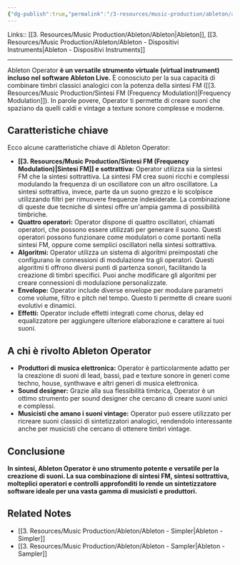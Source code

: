```yaml
---
{"dg-publish":true,"permalink":"/3-resources/music-production/ableton/ableton-operator/","tags":["note"]}
---
```


Links:: [[3. Resources/Music Production/Ableton/Ableton\|Ableton]], [[3. Resources/Music Production/Ableton/Ableton - Dispositivi Instruments\|Ableton - Dispositivi Instruments]]

---
Ableton Operator **è un versatile strumento virtuale (virtual instrument) incluso nel software Ableton Live.** È conosciuto per la sua capacità di combinare timbri classici analogici con la potenza della sintesi FM ([[3. Resources/Music Production/Sintesi FM (Frequency Modulation)\|Frequency Modulation]]). In parole povere, Operator ti permette di creare suoni che spaziano da quelli caldi e vintage a texture sonore complesse e moderne.

## Caratteristiche chiave

Ecco alcune caratteristiche chiave di Ableton Operator:

- **[[3. Resources/Music Production/Sintesi FM (Frequency Modulation)\|Sintesi FM]] e sottrattiva:** Operator utilizza sia la sintesi FM che la sintesi sottrattiva. La sintesi FM crea suoni ricchi e complessi modulando la frequenza di un oscillatore con un altro oscillatore. La sintesi sottrattiva, invece, parte da un suono grezzo e lo scolpisce utilizzando filtri per rimuovere frequenze indesiderate. La combinazione di queste due tecniche di sintesi offre un'ampia gamma di possibilità timbriche.
- **Quattro operatori:** Operator dispone di quattro oscillatori, chiamati operatori, che possono essere utilizzati per generare il suono. Questi operatori possono funzionare come modulatori o come portanti nella sintesi FM, oppure come semplici oscillatori nella sintesi sottrattiva.
- **Algoritmi:** Operator utilizza un sistema di algoritmi preimpostati che configurano le connessioni di modulazione tra gli operatori. Questi algoritmi ti offrono diversi punti di partenza sonori, facilitando la creazione di timbri specifici. Puoi anche modificare gli algoritmi per creare connessioni di modulazione personalizzate.
- **Envelope:** Operator include diverse envelope per modulare parametri come volume, filtro e pitch nel tempo. Questo ti permette di creare suoni evolutivi e dinamici.
- **Effetti:** Operator include effetti integrati come chorus, delay ed equalizzatore per aggiungere ulteriore elaborazione e carattere ai tuoi suoni.

## A chi è rivolto Ableton Operator

- **Produttori di musica elettronica:** Operator è particolarmente adatto per la creazione di suoni di lead, bassi, pad e texture sonore in generi come techno, house, synthwave e altri generi di musica elettronica.
- **Sound designer:** Grazie alla sua flessibilità timbrica, Operator è un ottimo strumento per sound designer che cercano di creare suoni unici e complessi.
- **Musicisti che amano i suoni vintage:** Operator può essere utilizzato per ricreare suoni classici di sintetizzatori analogici, rendendolo interessante anche per musicisti che cercano di ottenere timbri vintage.

## Conclusione

**In sintesi, Ableton Operator è uno strumento potente e versatile per la creazione di suoni. La sua combinazione di sintesi FM, sintesi sottrattiva, molteplici operatori e controlli approfonditi lo rende un sintetizzatore software ideale per una vasta gamma di musicisti e produttori.**



## Related Notes

- [[3. Resources/Music Production/Ableton/Ableton - Simpler\|Ableton - Simpler]]
- [[3. Resources/Music Production/Ableton/Ableton - Sampler\|Ableton - Sampler]]

